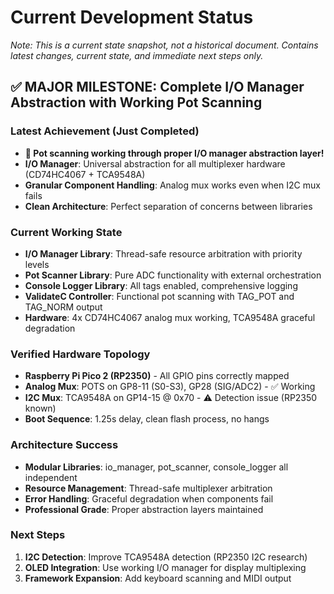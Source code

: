 # Current Development Status
*Note: This is a current state snapshot, not a historical document. Contains latest changes, current state, and immediate next steps only.*

## ✅ MAJOR MILESTONE: Complete I/O Manager Abstraction with Working Pot Scanning

### Latest Achievement (Just Completed)
- **🚀 Pot scanning working through proper I/O manager abstraction layer!**
- **I/O Manager**: Universal abstraction for all multiplexer hardware (CD74HC4067 + TCA9548A)
- **Granular Component Handling**: Analog mux works even when I2C mux fails
- **Clean Architecture**: Perfect separation of concerns between libraries

### Current Working State
- **I/O Manager Library**: Thread-safe resource arbitration with priority levels
- **Pot Scanner Library**: Pure ADC functionality with external orchestration
- **Console Logger Library**: All tags enabled, comprehensive logging
- **ValidateC Controller**: Functional pot scanning with TAG_POT and TAG_NORM output
- **Hardware**: 4x CD74HC4067 analog mux working, TCA9548A graceful degradation

### Verified Hardware Topology
- **Raspberry Pi Pico 2 (RP2350)** - All GPIO pins correctly mapped
- **Analog Mux**: POTS on GP8-11 (S0-S3), GP28 (SIG/ADC2) - ✅ Working
- **I2C Mux**: TCA9548A on GP14-15 @ 0x70 - ⚠️ Detection issue (RP2350 known)
- **Boot Sequence**: 1.25s delay, clean flash process, no hangs

### Architecture Success
- **Modular Libraries**: io_manager, pot_scanner, console_logger all independent
- **Resource Management**: Thread-safe multiplexer arbitration
- **Error Handling**: Graceful degradation when components fail
- **Professional Grade**: Proper abstraction layers maintained

### Next Steps
1. **I2C Detection**: Improve TCA9548A detection (RP2350 I2C research)
2. **OLED Integration**: Use working I/O manager for display multiplexing
3. **Framework Expansion**: Add keyboard scanning and MIDI output